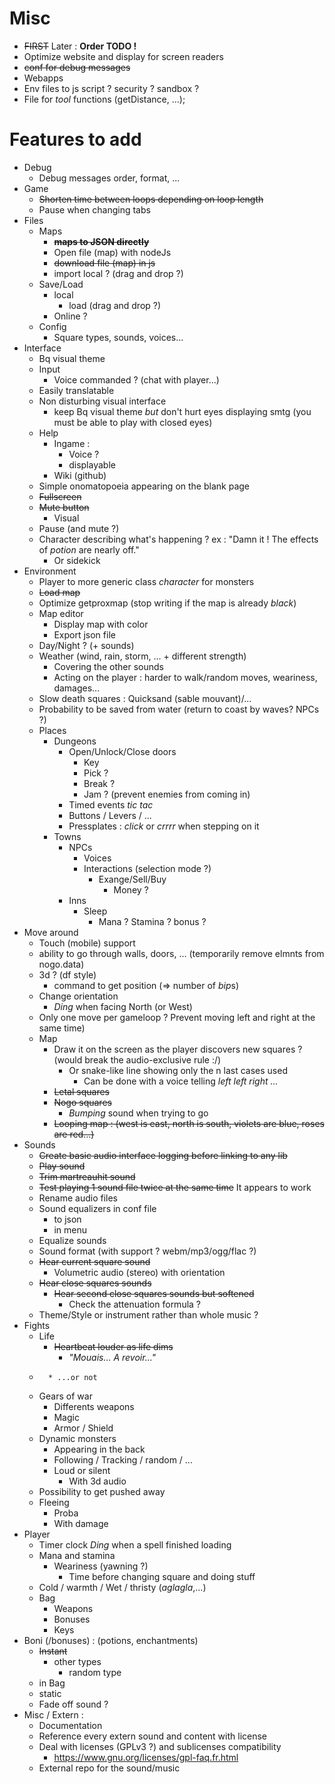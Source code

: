 Misc
====
* ~~FIRST~~ Later : **Order TODO !**
* Optimize website and display for screen readers
* ~~conf for debug messages~~
* Webapps
* Env files to js script ? security ? sandbox ?
* File for *tool* functions (getDistance, ...);

Features to add
===============
* Debug
    * Debug messages order, format, ...
* Game
    * ~~Shorten time between loops depending on loop length~~
    * Pause when changing tabs
* Files
    * Maps
        * ~~**maps to JSON directly**~~
        * Open file (map) with nodeJs
        * ~~download file (map) in js~~
        * import local ? (drag and drop ?)
    * Save/Load
        * local
            * load (drag and drop ?)
        * Online ?
    * Config
        * Square types, sounds, voices...
* Interface
    * Bq visual theme
    * Input
        * Voice commanded ? (chat with player...)
    * Easily translatable
    * Non disturbing visual interface 
        * keep Bq visual theme *but*
            don't hurt eyes displaying smtg (you must be able to play with closed eyes)
    * Help
        * Ingame :
            * Voice ?
            * displayable
        * Wiki (github)
    * Simple onomatopoeia appearing on the blank page
    * ~~Fullscreen~~
    * ~~Mute button~~
        * Visual
    * Pause (and mute ?)
    * Character describing what's happening ?
        ex : "Damn it ! The effects of *potion* are nearly off."
        * Or sidekick
* Environment
    * Player to more generic class *character* for monsters
    * ~~Load map~~
    * Optimize getproxmap (stop writing if the map is already *black*)
    * Map editor
        * Display map with color
        * Export json file
    * Day/Night ? (+ sounds)
    * Weather (wind, rain, storm, ... + different strength)
        * Covering the other sounds
        * Acting on the player : harder to walk/random moves, weariness, damages...
    * Slow death squares : Quicksand (sable mouvant)/...
    * Probability to be saved from water (return to coast by waves? NPCs ?)
    * Places
        * Dungeons
            * Open/Unlock/Close doors
                * Key
                * Pick ?
                * Break ?
                * Jam ? (prevent enemies from coming in)
            * Timed events *tic tac*
            * Buttons / Levers / ...
            * Pressplates : *click* or *crrrr* when stepping on it
        * Towns
            * NPCs
                * Voices
                * Interactions (selection mode ?)
                    * Exange/Sell/Buy
                        * Money ?
            * Inns
                * Sleep
                    * Mana ? Stamina ? bonus ?
* Move around
    * Touch (mobile) support
    * ability to go through walls, doors, ... (temporarily remove elmnts from nogo.data)
    * 3d ? (df style)
        * command to get position (=> number of *bip*s)
    * Change orientation
        * *Ding* when facing North (or West)
    * Only one move per gameloop ? Prevent moving left and right at the same time)
    * Map
        * Draw it on the screen as the player discovers new squares ? (would break the audio-exclusive rule :/)
            * Or snake-like line showing only the n last cases used
                * Can be done with a voice telling *left left right ...*
        * ~~Letal squares~~
        * ~~Nogo squares~~
            * *Bumping* sound when trying to go
        * ~~Looping map : (west is east, north is south, violets are blue, roses are red...)~~
* Sounds
    * ~~Create basic audio interface logging before linking to any lib~~
    * ~~Play sound~~
    * ~~Trim martreauhit sound~~
    * ~~Test playing 1 sound file twice at the same time~~ It appears to work
    * Rename audio files
    * Sound equalizers in conf file
        * to json
        * in menu
    * Equalize sounds
    * Sound format (with support ? webm/mp3/ogg/flac ?)
    * ~~Hear current square sound~~
        * Volumetric audio (stereo) with orientation
    * ~~Hear close squares sounds~~
        * ~~Hear second close squares sounds but softened~~
            * Check the attenuation formula ?
    * Theme/Style or instrument rather than whole music ?
* Fights
    * Life
        * ~~Heartbeat louder as life dims~~
            * *"Mouais... A revoir..."*
    * ~~~Turn based...~~~
        * ...or not
    * Gears of war
        * Differents weapons
        * Magic
        * Armor / Shield
    * Dynamic monsters
        * Appearing in the back
        * Following / Tracking / random / ...
        * Loud or silent
            * With 3d audio
    * Possibility to get pushed away
    * Fleeing
        * Proba
        * With damage
* Player
    * Timer clock *Ding* when a spell finished loading
    * Mana and stamina
        * Weariness (yawning ?)
            * Time before changing square and doing stuff
    * Cold / warmth / Wet / thristy (*aglagla*,...)
    * Bag
        * Weapons
        * Bonuses
        * Keys
* Boni (/bonuses) : (potions, enchantments)
    * ~~Instant~~
        * other types
            * random type
    * in Bag
    * static
    * Fade off sound ?
* Misc / Extern :
    * Documentation
    * Reference every extern sound and content with license
    * Deal with licenses (GPLv3 ?) and sublicenses compatibility
        * https://www.gnu.org/licenses/gpl-faq.fr.html
    * External repo for the sound/music